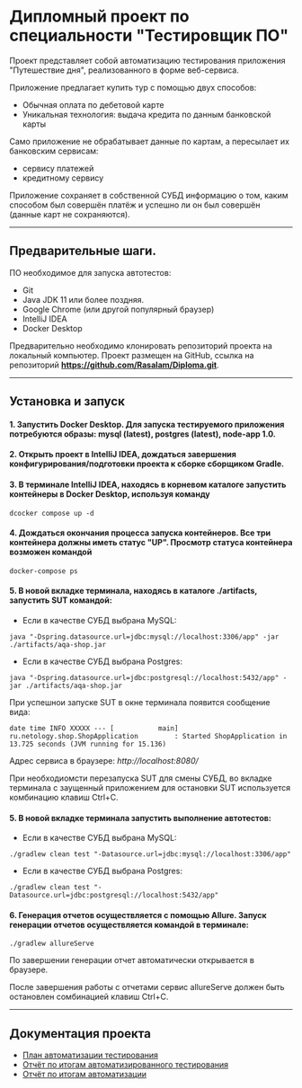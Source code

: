 # Дипломный проект по специальности "Тестировщик ПО" 

Проект представляет собой автоматизацию тестирования приложения "Путешествие дня", реализованного в форме веб-сервиса.

Приложение предлагает купить тур с помощью двух способов:

- Обычная оплата по дебетовой карте
- Уникальная технология: выдача кредита по данным банковской карты

Само приложение не обрабатывает данные по картам, а пересылает их банковским сервисам:

- сервису платежей
- кредитному сервису

Приложение сохраняет в собственной СУБД информацию о том, каким способом был совершён платёж и успешно ли он был совершён (данные карт не сохраняются).

---

## Предварительные шаги.

ПО необходимое для запуска автотестов:

- Git
- Java JDK 11 или более поздняя. 
- Google Chrome (или другой популярный браузер)
- IntelliJ IDEA
- Docker Desktop

Предварительно необходимо клонировать репозиторий проекта на локальный компьютер.
Проект размещен на GitHub, ссылка на репозиторий **https://github.com/Rasalam/Diploma.git**. 

---

## Установка и запуск

#### 1. Запустить Docker Desktop. Для запуска тестируемого приложения потребуются образы: mysql (latest), postgres (latest), node-app 1.0.  

#### 2. Открыть проект в IntelliJ IDEA, дождаться завершения конфигурирования/подготовки проекта к сборке сборщиком Gradle.   

#### 3. В терминале IntelliJ IDEA, находясь в корневом каталоге запустить контейнеры в Docker Desktop, используя команду   

```
dcocker compose up -d
```
#### 4. Дождаться окончания процесса запуска контейнеров. Все три контейнера должны иметь статус "UP". Просмотр статуса контейнера возможен командой 

```
docker-compose ps
```

#### 5. В новой вкладке терминала, находясь в каталоге ./artifacts, запустить SUT командой:
- Если в качестве СУБД выбрана MySQL:
```
java "-Dspring.datasource.url=jdbc:mysql://localhost:3306/app" -jar ./artifacts/aqa-shop.jar
```
* Если в качестве СУБД выбрана Postgres:
```
java "-Dspring.datasource.url=jdbc:postgresql://localhost:5432/app" -jar ./artifacts/aqa-shop.jar
```
При успешнои запуске SUT в окне терминала появится сообщение вида:

```
date time INFO XXXXX --- [           main] ru.netology.shop.ShopApplication         : Started ShopApplication in 13.725 seconds (JVM running for 15.136)
```
Адрес сервиса в браузере: _http://localhost:8080/_

При необходиомсти перезапуска SUT для смены СУБД, во вкладке терминала с заущенный приложением для остановки SUT используется комбинацию клавиш Ctrl+C. 

#### 5. В новой вкладке терминала запустить выполнение автотестов:
- Если в качестве СУБД выбрана MySQL:
```
./gradlew clean test "-Datasource.url=jdbc:mysql://localhost:3306/app"
```
* Если в качестве СУБД выбрана Postgres:
```
./gradlew clean test "-Datasource.url=jdbc:postgresql://localhost:5432/app"
```
#### 6. Генерация отчетов осуществляется с помощью Allure. Запуск генерации отчетов осуществляется командой в терминале:

```
./gradlew allureServe
```

По завершении генерации отчет автоматически открывается в браузере.

После завершения работы с отчетами сервис allureServe должен быть остановлен сомбинацией клавиш Ctrl+C.

---

## Документация проекта

- [План автоматизации тестирования](/Documentation/Plan.md)
- [Отчёт по итогам автоматизированного тестирования](/Documentation/Report.md)
- [Отчёт по итогам автоматизации](/Documentation/Summary.md)